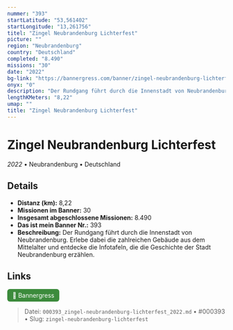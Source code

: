 ```yaml
---
nummer: "393"
startLatitude: "53,561402"
startLongitude: "13,261756"
titel: "Zingel Neubrandenburg Lichterfest"
picture: ""
region: "Neubrandenburg"
country: "Deutschland"
completed: "8.490"
missions: "30"
date: "2022"
bg-link: "https://bannergress.com/banner/zingel-neubrandenburg-lichterfest-b183"
onyx: "0"
description: "Der Rundgang führt durch die Innenstadt von Neubrandenburg. Erlebe dabei die zahlreichen Gebäude aus dem Mittelalter und entdecke die Infotafeln, die die Geschichte der Stadt Neubrandenburg erzählen."
lengthKMeters: "8,22"
umap: ""
title: "Zingel Neubrandenburg Lichterfest"
---
```

# Zingel Neubrandenburg Lichterfest

*2022* • Neubrandenburg • Deutschland



## Details
- **Distanz (km):** 8,22
- **Missionen im Banner:** 30
- **Insgesamt abgeschlossene Missionen:** 8.490
- **Das ist mein Banner Nr.:** 393
- **Beschreibung:** Der Rundgang führt durch die Innenstadt von Neubrandenburg. Erlebe dabei die zahlreichen Gebäude aus dem Mittelalter und entdecke die Infotafeln, die die Geschichte der Stadt Neubrandenburg erzählen.


## Links
<div style="margin-top: 0.5em;">
<a href="https://bannergress.com/banner/zingel-neubrandenburg-lichterfest-b183" target="_blank" style="display:inline-block;margin-right:8px;padding:6px 12px;background-color:#3c8b3c;color:white;text-decoration:none;border-radius:6px;">🔗 Bannergress</a>

</div>


> Datei: `000393_zingel-neubrandenburg-lichterfest_2022.md` • #000393 • Slug: `zingel-neubrandenburg-lichterfest`
